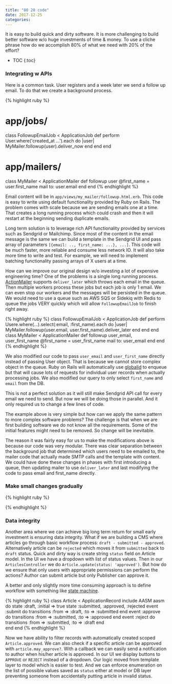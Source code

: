 ```yaml
---
title: "80 20 code"
date: 2017-12-25
categories:
---
```


It is easy to build quick and dirty software.  It is more challenging to build better software w/o huge investments of time & money.  To use a cliche phrase how do we accomplish 80% of what we need with 20% of the effort?  

* TOC
{:toc}

### Integrating w APIs

Here is a common task.  User registers and a week later we send a follow up email.  To do that we create a background process.

{% highlight ruby %}
# app/jobs/
class FollowupEmailJob < ApplicationJob
  def perform
    User.where('created_at ...').each do |user|
      MyMailer.followup(user).deliver_now
    end
  end
end
# app/mailers/
class MyMailer < ApplicationMailer
  def followup user
    @first_name = user.first_name
    mail to: user.email
  end
end
{% endhighlight %}

Email content will be in  `app/views/my_mailer/followup.html.erb`.  This code is easy to write using default functionality provided by Ruby on Rails.  The problem comes with scale because we are sending emails one at a time.  That creates a long running process which could crash and then it will restart at the beginning sending duplicate emails.  

Long term solution is to leverage rich API functionality provided by services such as Sendgrid or Mailchimp.  Since most of the content in the email message is the same we can build a template in the Sendgrid UI and pass array of parameters `[{email: .., first_name: ...}, ...]`.  This code will be much faster, more reliable and consume less network IO.  It will also take more time to write and test.  For example, we will need to implement batching functionality passing arrays of X users at a time.  

How can we improve our original design w/o investing a lot of expensive engineering time?  One of the problems is a single long running process.  [ActionMailer](http://guides.rubyonrails.org/action_mailer_basics.html) supports `deliver_later` which throws each email in the queue.   Then multiple workers process these jobs but each job is only 1 email.  We can even stop our workers and the messages will be persisted in the queue.  We would need to use a queue such as AWS SQS or Sidekiq with Redis to queue the jobs VERY quickly which will allow `FollowupEmailJob` to finish right away.

{% highlight ruby %}
class FollowupEmailJob < ApplicationJob
  def perform
    Usere.where(...).select(:email, :first_name).each do |user|
      MyMailer.followup(user.email, user.first_name).deliver_later
    end
  end
end
class MyMailer < ApplicationMailer
  def followup user_email, user_first_name
    @first_name = user_first_name
    mail to: user_email
  end
end
{% endhighlight %}

We also modified our code to pass `user_email` and `user_first_name` directly instead of passing User object.  That is because we cannot store complex object in the queue.  Ruby on Rails will automatically use [globalid](https://github.com/rails/globalid) to enqueue but that will cause lots of requests for individual user records when actually processing jobs.  We also modified our query to only select `first_name` and `email` from the DB.  

This is not a perfect solution as it will still make Sendgrid API call for every email we need to send.  But now we will be doing those in parallel.  And it only required us to change a few lines of code.  

The example above is very simple but how can we apply the same pattern to more complex software problems?  The challenge is that when we are first building software we do not know all the requirements.  Some of the initial features might need to be removed.  So change will be inevitable.  

The reason it was fairly easy for us to make the modifications above is because our code was very modular.  There was clear separation between the background job that determined which users need to be emailed to, the mailer code that actually made SMTP calls and the template with content.  We could have done these changes in phases with first introducing a queue, then updating mailer to use `deliver_later` and last modifying the code to pass email and first_name directly.  

### Make small changes gradually  


{% highlight ruby %}

{% endhighlight %}

### Data integrity

Another area where we can achieve big long term return for small early investment is ensuring data integrity.  What if we are building a CMS where articles go through basic workflow process:  `draft - submitted - approved`.  Alternatively article can be `rejected` which moves it from `submitted` back to `draft` status.  Quick and dirty way is create string `status` field on Article model.  In the UI we have a dropdown with list of status values.  Then in our `ArticlesController` we do `Article.update(status: 'approved')`.  But how do we ensure that only users with appropriate permissions can perform the actions?  Author can submit article but only Publisher can approve it.  

A better and only slightly more time consuming approach is to define workflow with something like [state machine](https://github.com/aasm/aasm).  

{% highlight ruby %}
class Article < ApplicationRecord
  include AASM
  aasm do
    state :draft, :initial => true
    state :submitted, :approved, :rejected
    event :submit do
      transitions :from => :draft, :to => :submitted
    end
    event :approve do
      transitions :from => :submitted, :to => :approved
    end
    event :reject do
      transitions :from => :submitted, :to => :draft
    end  
  end
end
{% endhighlight %}

Now we have ability to filter records with automatically created scoped `Article.approved`.  We can also check if a specific article can be approved with `article.may_approve?`.  With a callback we can easily send a notification to author when his/her article is approved.  In our UI we display buttons to `APPROVE` or `REJECT` instead of a dropdown.  Our logic moved from template layer to model which is easier to test.  And we can enforce enumeration on the list of possible values saved as `status` either at model or DB layer preventing someone from accidentally putting article in invalid status.  
